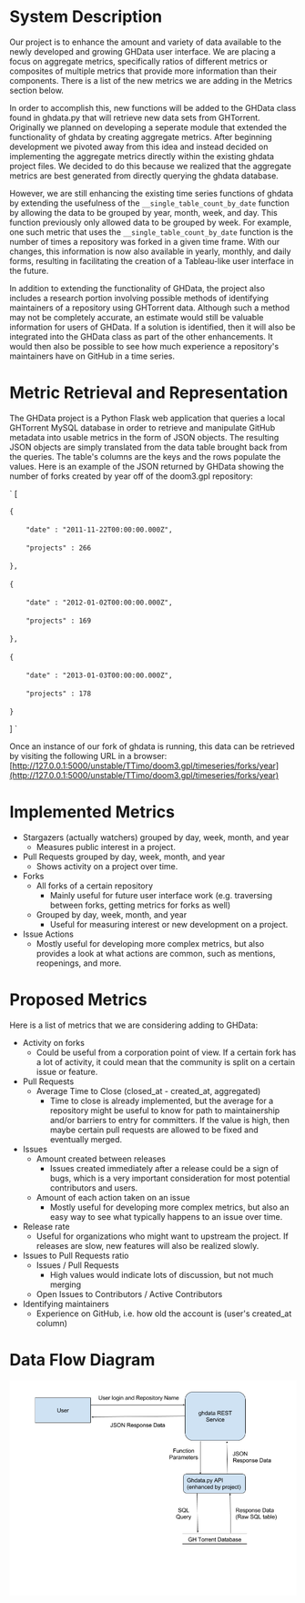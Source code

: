 # System Description
Our project is to enhance the amount and variety of data available to the newly developed and growing GHData user interface.
We are placing a focus on aggregate metrics, specifically ratios of different metrics or composites of multiple metrics
that provide more information than their components.
There is a list of the new metrics we are adding in the Metrics section below.

In order to accomplish this, new functions will be added to the GHData class found in ghdata.py that will retrieve new data sets from GHTorrent.
Originally we planned on developing a seperate module that extended the functionality of ghdata by creating aggregate metrics. 
After beginning development we pivoted away from this idea and instead decided on implementing the aggregate metrics 
directly within the existing ghdata project files. 
We decided to do this because we realized that the aggregate metrics are best generated from directly querying the ghdata database. 

However, we are still enhancing the existing time series functions of ghdata by extending the usefulness of the 
`__single_table_count_by_date` function by allowing the data to be grouped by year, month, week, and day.
This function previously only allowed data to be grouped by week.
For example, one such metric that uses the `__single_table_count_by_date` function is the number of times a repository 
was forked in a given time frame.
With our changes, this information is now also available in yearly, monthly, and daily forms, resulting in facilitating 
the creation of a Tableau-like user interface in the future.

In addition to extending the functionality of GHData, the project also includes a research portion involving possible 
methods of identifying maintainers of a repository using GHTorrent data.
Although such a method may not be completely accurate, an estimate would still be valuable information for users of GHData.
If a solution is identified, then it will also be integrated into the GHData class as part of the other enhancements.
It would then also be possible to see how much experience a repository's maintainers have on GitHub in a time series.

# Metric Retrieval and Representation
The GHData project is a Python Flask web application that queries a local GHTorrent MySQL database in order to retrieve 
and manipulate GitHub metadata into usable metrics in the form of JSON objects.
The resulting JSON objects are simply translated from the data table brought back from the queries.
The table's columns are the keys and the rows populate the values.
Here is an example of the JSON returned by GHData showing the number of forks created by year off of the doom3.gpl repository:

`
[

    {

        "date" : "2011-11-22T00:00:00.000Z",
  
        "projects" : 266
  
    },
  
    {
  
        "date" : "2012-01-02T00:00:00.000Z",
  
        "projects" : 169
  
    },
  
    {
  
        "date" : "2013-01-03T00:00:00.000Z",
  
        "projects" : 178
  
    }

]
`

Once an instance of our fork of ghdata is running, this data can be retrieved by visiting the following URL in a browser:
[http://127.0.0.1:5000/unstable/TTimo/doom3.gpl/timeseries/forks/year](http://127.0.0.1:5000/unstable/TTimo/doom3.gpl/timeseries/forks/year)

# Implemented Metrics
 * Stargazers (actually watchers) grouped by day, week, month, and year
    * Measures public interest in a project.
 * Pull Requests grouped by day, week, month, and year
    * Shows activity on a project over time.
 * Forks
   * All forks of a certain repository
        * Mainly useful for future user interface work (e.g. traversing between forks, getting metrics for forks as well)
   * Grouped by day, week, month, and year
        * Useful for measuring interest or new development on a project.
 * Issue Actions
    * Mostly useful for developing more complex metrics, but also provides a look at what actions are common, such as
    mentions, reopenings, and more.
 
# Proposed Metrics
Here is a list of metrics that we are considering adding to GHData:
* Activity on forks
    * Could be useful from a corporation point of view.  If a certain fork has a lot of activity, it could mean that
    the community is split on a certain issue or feature.
* Pull Requests
    * Average Time to Close (closed_at - created_at, aggregated)
        * Time to close is already implemented, but the average for a repository might be useful to know for path to 
        maintainership and/or barriers to entry for committers.  If the value is high, then maybe certain pull requests are allowed to be fixed and eventually merged.
* Issues
    * Amount created between releases
        * Issues created immediately after a release could be a sign of bugs, which is a very important consideration for
        most potential contributors and users.
    * Amount of each action taken on an issue
        * Mostly useful for developing more complex metrics, but also an easy way to see what typically happens to an issue over time.
* Release rate
    * Useful for organizations who might want to upstream the project.  If releases are slow, new features will also be realized slowly.
* Issues to Pull Requests ratio
    * Issues / Pull Requests
        * High values would indicate lots of discussion, but not much merging
    * Open Issues to Contributors / Active Contributors
* Identifying maintainers
    * Experience on GitHub, i.e. how old the account is (user's created_at column)            

# Data Flow Diagram
![Data Flow Diagram](Data%20Flow%20Diagram%20Revised.png "Data Flow Diagram")
